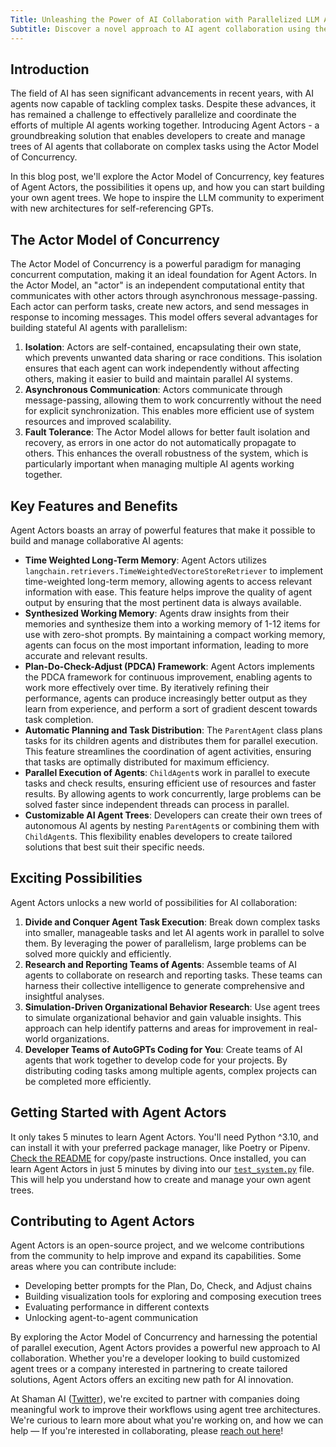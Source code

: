 ```yaml
---
Title: Unleashing the Power of AI Collaboration with Parallelized LLM Agent Actor Trees
Subtitle: Discover a novel approach to AI agent collaboration using the Actor Model of Concurrency.
---
```


## Introduction

The field of AI has seen significant advancements in recent years, with AI agents now capable of tackling complex tasks. Despite these advances, it has remained a challenge to effectively parallelize and coordinate the efforts of multiple AI agents working together. Introducing Agent Actors - a groundbreaking solution that enables developers to create and manage trees of AI agents that collaborate on complex tasks using the Actor Model of Concurrency.

In this blog post, we'll explore the Actor Model of Concurrency, key features of Agent Actors, the possibilities it opens up, and how you can start building your own agent trees. We hope to inspire the LLM community to experiment with new architectures for self-referencing GPTs.

## The Actor Model of Concurrency

The Actor Model of Concurrency is a powerful paradigm for managing concurrent computation, making it an ideal foundation for Agent Actors. In the Actor Model, an "actor" is an independent computational entity that communicates with other actors through asynchronous message-passing. Each actor can perform tasks, create new actors, and send messages in response to incoming messages. This model offers several advantages for building stateful AI agents with parallelism:

1. **Isolation**: Actors are self-contained, encapsulating their own state, which prevents unwanted data sharing or race conditions. This isolation ensures that each agent can work independently without affecting others, making it easier to build and maintain parallel AI systems.
2. **Asynchronous Communication**: Actors communicate through message-passing, allowing them to work concurrently without the need for explicit synchronization. This enables more efficient use of system resources and improved scalability.
3. **Fault Tolerance**: The Actor Model allows for better fault isolation and recovery, as errors in one actor do not automatically propagate to others. This enhances the overall robustness of the system, which is particularly important when managing multiple AI agents working together.

## Key Features and Benefits

Agent Actors boasts an array of powerful features that make it possible to build and manage collaborative AI agents:

- **Time Weighted Long-Term Memory**: Agent Actors utilizes `langchain.retrievers.TimeWeightedVectoreStoreRetriever` to implement time-weighted long-term memory, allowing agents to access relevant information with ease. This feature helps improve the quality of agent output by ensuring that the most pertinent data is always available.
- **Synthesized Working Memory**: Agents draw insights from their memories and synthesize them into a working memory of 1-12 items for use with zero-shot prompts. By maintaining a compact working memory, agents can focus on the most important information, leading to more accurate and relevant results.
- **Plan-Do-Check-Adjust (PDCA) Framework**: Agent Actors implements the PDCA framework for continuous improvement, enabling agents to work more effectively over time. By iteratively refining their performance, agents can produce increasingly better output as they learn from experience, and perform a sort of gradient descent towards task completion.
- **Automatic Planning and Task Distribution**: The `ParentAgent` class plans tasks for its children agents and distributes them for parallel execution. This feature streamlines the coordination of agent activities, ensuring that tasks are optimally distributed for maximum efficiency.
- **Parallel Execution of Agents**: `ChildAgent`s work in parallel to execute tasks and check results, ensuring efficient use of resources and faster results. By allowing agents to work concurrently, large problems can be solved faster since independent threads can process in parallel.
- **Customizable AI Agent Trees**: Developers can create their own trees of autonomous AI agents by nesting `ParentAgent`s or combining them with `ChildAgent`s. This flexibility enables developers to create tailored solutions that best suit their specific needs.

## Exciting Possibilities

Agent Actors unlocks a new world of possibilities for AI collaboration:

1. **Divide and Conquer Agent Task Execution**: Break down complex tasks into smaller, manageable tasks and let AI agents work in parallel to solve them. By leveraging the power of parallelism, large problems can be solved more quickly and efficiently.
2. **Research and Reporting Teams of Agents**: Assemble teams of AI agents to collaborate on research and reporting tasks. These teams can harness their collective intelligence to generate comprehensive and insightful analyses.
3. **Simulation-Driven Organizational Behavior Research**: Use agent trees to simulate organizational behavior and gain valuable insights. This approach can help identify patterns and areas for improvement in real-world organizations.
4. **Developer Teams of AutoGPTs Coding for You**: Create teams of AI agents that work together to develop code for your projects. By distributing coding tasks among multiple agents, complex projects can be completed more efficiently.

## Getting Started with Agent Actors

It only takes 5 minutes to learn Agent Actors. You'll need Python ^3.10, and can install it with your preferred package manager, like Poetry or Pipenv. [Check the README](https://github.com/shaman-ai/agent-actors#installation) for copy/paste instructions. Once installed, you can learn Agent Actors in just 5 minutes by diving into our [`test_system.py`]([./agent_actors/test_system.py](https://github.com/shaman-ai/agent-actors/blob/main/agent_actors/test_system.py)) file. This will help you understand how to create and manage your own agent trees.

## Contributing to Agent Actors

Agent Actors is an open-source project, and we welcome contributions from the community to help improve and expand its capabilities. Some areas where you can contribute include:

- Developing better prompts for the Plan, Do, Check, and Adjust chains
- Building visualization tools for exploring and composing execution trees
- Evaluating performance in different contexts
- Unlocking agent-to-agent communication

By exploring the Actor Model of Concurrency and harnessing the potential of parallel execution, Agent Actors provides a powerful new approach to AI collaboration. Whether you're a developer looking to build customized agent trees or a company interested in partnering to create tailored solutions, Agent Actors offers an exciting new path for AI innovation.

At Shaman AI ([Twitter](https://twitter.com/shaman_ai)), we're excited to partner with companies doing meaningful work to improve their workflows using agent tree architectures. We're curious to learn more about what you're working on, and how we can help &mdash; If you're interested in collaborating, please [reach out here](https://edendao.typeform.com/to/CTUCoCNy)!
